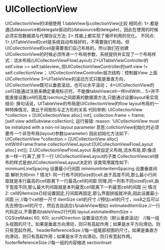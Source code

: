 # UICollectionView
UICollectionView的详细使用
1.tableView与collectionView比较
相同点:
1>.都是通过datasource和delegate驱动的(datasource和delegate)，因此在使用的时候必须实现数据源与代理协议方法;
2>.性能上都实现了循环利用的优化。
不同点:
1>.UITableView的cell是系统自动布局好的，不需要我们布局。但UICollectionView的cell是需要我们自己布局的。所以我们在创建UICollectionView的时候必须传递一个布局参数，系统提供并实现了一个布局样式：流水布局(UICollectionViewFlowLayout)
2>UITableViewController的self.view == self.tableview;,但UICollectionViewController的self.view != self.collectionView；
UICollectionViewController层次结构：控制器View 上面UICollectionView
3>UITableView的滚动方式只能是垂直方向， UICollectionView既可以垂直滚动，也可以水平滚动；
4>UICollectionView的cell只能通过注册来确定重用标识符。不能像tableViewcell一样initWith...
5>并不能直接设置cell的高度/section之间距离的数据源方法,只能通过设置layout来实现
结论: 换句话说，UITableView的布局是UICollectionView的flow layout布局的一种特殊情况，类比于同矩形与正方形的关系
代码举例:
UICollectionView *collection = [[UICollectionView alloc] init];
collection.frame = frame;
[self.view addSubview:collection];
运行报错:
reason: 'UICollectionView must be initialized with a non-nil layout parameter
意思:collctionView初始化时必须要传一个非空布局(layout)参数(parameter)
因此初始化方法如下:
UICollectionView *collection = [[UICollectionView alloc] initWithFrame:frame collectionViewLayout:[[UICollectionViewFlowLayout alloc] init]];
2.UICollectionViewFlowLayout
系统自定义布局,流水布局,即:像流水一样一行满了,排下一行
UICollectionViewLayout的子类
CollectionViewcell排布的样式是由UICollectionViewLayout决定的
该类常用属性如下:
minimumLineSpacing  设置最小行间距
minimumInteritemSpacing 设置垂直间距
解析为何min ?
情况1:
同一行有不同的size的cell.由于高度不同,那么最小行间距就是本行最高的cell距离下一行最高cell的间距
同理,同一列有不同size的cell,由于宽度不同,那么最大列间距就是本列最宽cell距离下一列最宽cell的间距
￼
情况2:
cell的itemsize已经设置固定,行间距再固定,那么界面排版就冲突,因此设置最小间距
￼
//每个cell统一尺寸
itemSize cell的尺寸
//预估cell的尺寸，ios8之后可以先去预估cell的尺寸，然后去自适应(与tableView相似)
estimatedItemSize
//一行代码足以,不需要向tableView2行代码
layout.estimatedItemSize = CGSizeMake( 60, 60);
scrollDirection 设置滚动方向（默认垂直滚动）
//每一组头视图的尺寸。如果是垂直方向滑动，则只有高起作用；如果是水平方向滑动，则只有宽起作用。
headerReferenceSize
//每一组尾部视图的尺寸。如果是垂直方向滑动，则只有高起作用；如果是水平方向滑动，则只有宽起作用。
footerReferenceSize
//每一组的内容缩进
sectionInset


